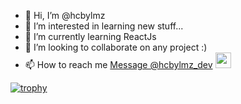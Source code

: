 - 👋 Hi, I’m @hcbylmz
- 👀 I’m interested in learning new stuff...
- 🌱 I’m currently learning ReactJs
- 💞️ I’m looking to collaborate on any project :)
- 📫 How to reach me <a href="https://twitter.com/messages/compose?recipient_id=1058430189066162176"
  class="twitter-dm-button" data-screen-name="@hcbylmz_dev">
Message @hcbylmz_dev</a> <img src="https://www.flaticon.com/svg/vstatic/svg/124/124021.svg?token=exp=1618087053~hmac=1a0b570a32d112a728e88c23ff04be46" width="25" height="25">


[![trophy](https://github-profile-trophy.vercel.app/?username=hcbylmz)](https://github.com/ryo-ma/github-profile-trophy)



<!---
hcbylmz/hcbylmz is a ✨ special ✨ repository because its `README.md` (this file) appears on your GitHub profile.
You can click the Preview link to take a look at your changes.
--->
